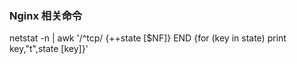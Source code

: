 ### Nginx 相关命令

netstat -n | awk '/^tcp/ {++state [$NF]} END {for (key in state) print key,"t",state [key]}'


